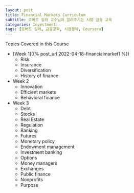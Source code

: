 ```yaml
---
layout: post
title: Financial Markets Curriculum
subtitle: 로버트 실러 교수님이 알려주시는 시장 금융 교육
categories: Investment
tags: [로버트 실러, 금융공학, 시장경제, Coursera]
---
```


Topics Covered in this Course

* [Week 1]({% post_url 2022-04-18-financialmarket1 %})
	* Risk
	* Insurance
	* Diversification
	* History of finance
* Week 2
	* Innovation
	* Efficient markets
	* Behavioral finance
* Week 3
	* Debt
	* Stocks
	* Real Estate
	* Regulation
	* Banking
	* Futures
	* Monetary policy
	* Endowment management
	* Investment banking
	* Options
	* Money managers
	* Exchanges
	* Public finance 
	* Nonprofits
	* Purpose